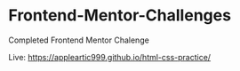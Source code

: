 # Frontend-Mentor-Challenges

Completed Frontend Mentor Chalenge

Live: https://appleartic999.github.io/html-css-practice/